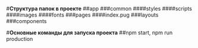 #**Структура папок в проекте**
##app
###common
####styles
####scripts
####images
####fonts
###pages
####index.pug
###layouts
###components

#**Основные команды для запуска проекта**
##npm start, npm run production